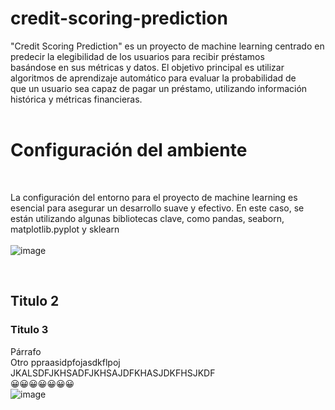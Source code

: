 # credit-scoring-prediction
"Credit Scoring Prediction" es un proyecto de machine learning centrado en predecir la elegibilidad de los usuarios para recibir préstamos <br>
basándose en sus métricas y datos. El objetivo principal es utilizar algoritmos de aprendizaje automático para evaluar la probabilidad de  <br>
que un usuario sea capaz de pagar un préstamo, utilizando información histórica y métricas financieras. <br>
<br>
# Configuración del ambiente
<br>

La configuración del entorno para el proyecto de machine learning es esencial para asegurar un desarrollo suave y efectivo. En este caso, se <br>
están utilizando algunas bibliotecas clave, como pandas, seaborn, matplotlib.pyplot y sklearn <br>
<br>
![image](https://github.com/pabloing93/credit-scoring-prediction/assets/130804905/fd8af9b8-8e03-449f-b482-2f200ef19b9e)

<br>

## Titulo 2
### Titulo 3

Párrafo <br>
Otro ppraasidpfojasdkflpoj <br>
JKALSDFJKHSADFJKHSAJDFKHASJDKFHSJKDF<br>
😀😀😀😀😀😀😀<br>
![image](https://github.com/pabloing93/credit-scoring-prediction/assets/32267303/446c0868-413d-4e8c-93a3-bacb262cae67)



